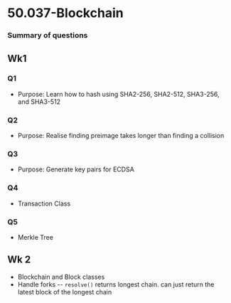 # 50.037-Blockchain

### Summary of questions
## Wk1 
### Q1
- Purpose: Learn how to hash using SHA2-256, SHA2-512, SHA3-256, and SHA3-512

### Q2
- Purpose: Realise finding preimage takes longer than finding a collision

### Q3
- Purpose: Generate key pairs for ECDSA

### Q4
- Transaction Class

### Q5
- Merkle Tree

## Wk 2
- Blockchain and Block classes
- Handle forks 
-- `resolve()` returns longest chain. can just return the latest block of the longest chain